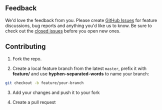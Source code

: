 ## Feedback

We'd love the feedback from you. Please create [GitHub Issues](https://github.com/carousell/AutoNotifyList/issues) for feature discussions, bug reports and anything you'd like us to know. Be sure to check out the [closed issues](https://github.com/carousell/AutoNotifyList/issues?q=is:closed) before you open new ones.

## Contributing

1. Fork the repo.

2. Create a local feature branch from the latest `master`, prefix it with **feature/** and use **hyphen-separated-words** to name your branch:

  ```sh
  git checkout -b feature/your-branch
  ```

3. Add your changes and push it to your fork

4. Create a pull request
